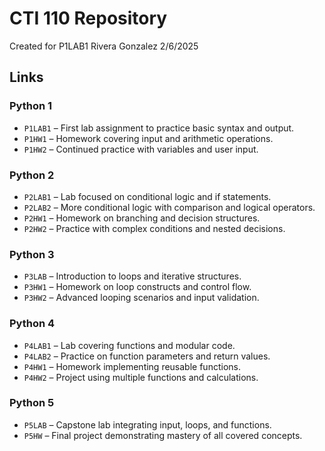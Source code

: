 # CTI 110 Repository
Created for P1LAB1
Rivera Gonzalez
2/6/2025

## Links

### **Python 1**
- `P1LAB1` – First lab assignment to practice basic syntax and output.
- `P1HW1` – Homework covering input and arithmetic operations.
- `P1HW2` – Continued practice with variables and user input.

### **Python 2**
- `P2LAB1` – Lab focused on conditional logic and if statements.
- `P2LAB2` – More conditional logic with comparison and logical operators.
- `P2HW1` – Homework on branching and decision structures.
- `P2HW2` – Practice with complex conditions and nested decisions.

### **Python 3**
- `P3LAB` – Introduction to loops and iterative structures.
- `P3HW1` – Homework on loop constructs and control flow.
- `P3HW2` – Advanced looping scenarios and input validation.

### **Python 4**
- `P4LAB1` – Lab covering functions and modular code.
- `P4LAB2` – Practice on function parameters and return values.
- `P4HW1` – Homework implementing reusable functions.
- `P4HW2` – Project using multiple functions and calculations.

### **Python 5**
- `P5LAB` – Capstone lab integrating input, loops, and functions.
- `P5HW` – Final project demonstrating mastery of all covered concepts.
